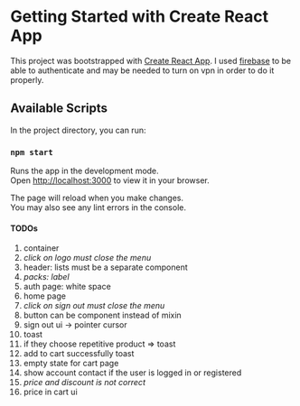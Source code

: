 # Getting Started with Create React App

This project was bootstrapped with [Create React App](https://github.com/facebook/create-react-app). I used [firebase](https://firebase.google.com) to be able to authenticate and may be needed to turn on vpn in order to do it properly.

## Available Scripts

In the project directory, you can run:

### `npm start`

Runs the app in the development mode.\
Open [http://localhost:3000](http://localhost:3000) to view it in your browser.

The page will reload when you make changes.\
You may also see any lint errors in the console.

#### TODOs

1. container
2. _click on logo must close the menu_
3. header: lists must be a separate component
4. _packs: label_
5. auth page: white space
6. home page
7. _click on sign out must close the menu_
8. button can be component instead of mixin
9. sign out ui -> pointer cursor
10. toast
11. if they choose repetitive product => toast
12. add to cart successfully toast
13. empty state for cart page
14. show account contact if the user is logged in or registered
15. _price and discount is not correct_
16. price in cart ui
